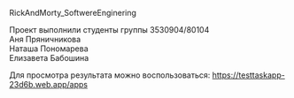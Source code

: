 RickAndMorty_SoftwereEnginering


Проект выполнили студенты группы 3530904/80104                                                                                                                                                     
                                                      Аня Пряничникова                                                                                                            
                                                      Наташа Пономарева                                                                                                                      
                                                     Елизавета Бабошина
                                                     

Для просмотра результата можно воспользоваться: https://testtaskapp-23d6b.web.app/apps
